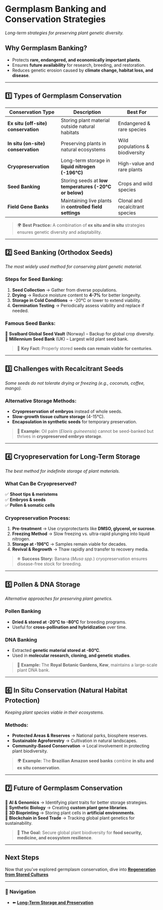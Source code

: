# **Germplasm Banking and Conservation Strategies**
_Long-term strategies for preserving plant genetic diversity._

## **Why Germplasm Banking?**
- Protects **rare, endangered, and economically important plants**.
- Ensures **future availability** for research, breeding, and restoration.
- Reduces genetic erosion caused by **climate change, habitat loss, and disease**.

---

## **1️⃣ Types of Germplasm Conservation**
| **Conservation Type** | **Description** | **Best For** |
|----------------------|----------------|-------------|
| **Ex situ (off-site) conservation** | Storing plant material outside natural habitats | Endangered & rare species |
| **In situ (on-site) conservation** | Preserving plants in natural ecosystems | Wild populations & biodiversity |
| **Cryopreservation** | Long-term storage in **liquid nitrogen (-196°C)** | High-value and rare plants |
| **Seed Banking** | Storing seeds at **low temperatures (-20°C or below)** | Crops and wild species |
| **Field Gene Banks** | Maintaining live plants in **controlled field settings** | Clonal and recalcitrant species |

> 🌍 **Best Practice:** A combination of **ex situ and in situ** strategies ensures genetic diversity and adaptability.

---

## **2️⃣ Seed Banking (Orthodox Seeds)**
_The most widely used method for conserving plant genetic material._

### **Steps for Seed Banking:**
1. **Seed Collection** → Gather from diverse populations.
2. **Drying** → Reduce moisture content to **4-7%** for better longevity.
3. **Storage in Cold Conditions** → -20°C or lower to extend viability.
4. **Germination Testing** → Periodically assess viability and replace if needed.

### **Famous Seed Banks:**
🌱 **Svalbard Global Seed Vault** (Norway) – Backup for global crop diversity.  
🌱 **Millennium Seed Bank** (UK) – Largest wild plant seed bank.  

> 🔬 **Key Fact:** Properly stored **seeds can remain viable for centuries**.

---

## **3️⃣ Challenges with Recalcitrant Seeds**
_Some seeds do not tolerate drying or freezing (e.g., coconuts, coffee, mango)._

### **Alternative Storage Methods:**
- **Cryopreservation of embryos** instead of whole seeds.
- **Slow-growth tissue culture storage** (4-15°C).
- **Encapsulation in synthetic seeds** for temporary preservation.

> 🌱 **Example:** Oil palm (_Elaeis guineensis_) cannot be seed-banked but thrives in **cryopreserved embryo storage**.

---

## **4️⃣ Cryopreservation for Long-Term Storage**
_The best method for indefinite storage of plant materials._

### **What Can Be Cryopreserved?**
✅ **Shoot tips & meristems**  
✅ **Embryos & seeds**  
✅ **Pollen & somatic cells**  

### **Cryopreservation Process:**
1. **Pre-treatment** → Use cryoprotectants like **DMSO, glycerol, or sucrose**.
2. **Freezing Method** → Slow freezing vs. ultra-rapid plunging into liquid nitrogen.
3. **Storage at -196°C** → Samples remain viable for decades.
4. **Revival & Regrowth** → Thaw rapidly and transfer to recovery media.

> ❄ **Success Story:** Banana (_Musa spp._) cryopreservation ensures disease-free stock for breeding.

---

## **5️⃣ Pollen & DNA Storage**
_Alternative approaches for preserving plant genetics._

### **Pollen Banking**
- **Dried & stored at -20°C to -80°C** for breeding programs.
- Useful for **cross-pollination and hybridization** over time.

### **DNA Banking**
- Extracted **genetic material stored at -80°C**.
- Used in **molecular research, cloning, and genetic studies**.

> 🧬 **Example:** The **Royal Botanic Gardens, Kew**, maintains a large-scale plant DNA bank.

---

## **6️⃣ In Situ Conservation (Natural Habitat Protection)**
_Keeping plant species viable in their ecosystems._

### **Methods:**
- **Protected Areas & Reserves** → National parks, biosphere reserves.
- **Sustainable Agroforestry** → Cultivation in natural landscapes.
- **Community-Based Conservation** → Local involvement in protecting plant biodiversity.

> 🌍 **Example:** The **Brazilian Amazon seed banks** combine **in situ and ex situ conservation**.

---

## **7️⃣ Future of Germplasm Conservation**
🔹 **AI & Genomics** → Identifying plant traits for better storage strategies.  
🔹 **Synthetic Biology** → Creating **custom plant gene libraries**.  
🔹 **3D Bioprinting** → Storing plant cells in **artificial environments**.  
🔹 **Blockchain in Seed Trade** → Tracking global plant genetics for sustainability.  

> 🚀 **The Goal:** Secure global plant biodiversity for **food security, medicine, and ecosystem resilience**.

---

## **Next Steps**
Now that you've explored germplasm conservation, dive into **[Regeneration from Stored Cultures](/pages/advanced-topics/regeneration-from-stored-cultures.md)**

---

### 🔗 **Navigation**
- ⬅️ **[Long-Term Storage and Preservation](/pages/advanced-topics/long-term-storage-and-preservation.md)**
